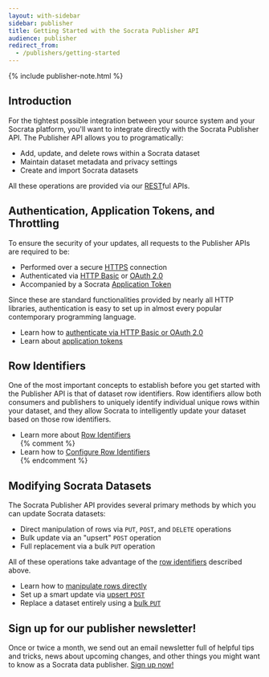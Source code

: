 ```yaml
---
layout: with-sidebar
sidebar: publisher
title: Getting Started with the Socrata Publisher API
audience: publisher
redirect_from:
  - /publishers/getting-started
---
```


<!-- open("data", O_CREAT|O_RDWR); -->

{% include publisher-note.html %}

## Introduction

For the tightest possible integration between your source system and your Socrata platform, you'll want to integrate directly with the Socrata Publisher API. The Publisher API allows you to programatically:

- Add, update, and delete rows within a Socrata dataset
- Maintain dataset metadata and privacy settings
- Create and import Socrata datasets

All these operations are provided via our [REST](https://en.wikipedia.org/wiki/Representational_state_transfer)ful APIs.

## Authentication, Application Tokens, and Throttling

To ensure the security of your updates, all requests to the Publisher APIs are required to be:

- Performed over a secure [HTTPS](http://en.wikipedia.org/wiki/Https) connection
- Authenticated via [HTTP Basic](https://en.wikipedia.org/wiki/Basic_access_authentication) or [OAuth 2.0](http://en.wikipedia.org/wiki/OAuth#OAuth_2.0)
- Accompanied by a Socrata [Application Token](/docs/app-tokens.html)

Since these are standard functionalities provided by nearly all HTTP libraries, authentication is easy to set up in almost every popular contemporary programming language.

<ul class="well">
  <li>Learn how to <a href="/docs/authentication.html">authenticate via HTTP Basic or OAuth 2.0</a></li>
  <li>Learn about <a href="/docs/app-tokens.html">application tokens</a></li>
</ul>

## Row Identifiers

One of the most important concepts to establish before you get started with the Publisher API is that of dataset row identifiers. Row identifiers allow both consumers and publishers to uniquely identify individual unique rows within your dataset, and they allow Socrata to intelligently update your dataset based on those row identifiers.

<ul class="well">
  <li>Learn more about <a href="/docs/row-identifiers.html">Row Identifiers</a></li>
  {% comment %}<li>Learn how to <a href="/publishers/configuring-row-identifiers.html">Configure Row Identifiers</a></li>{% endcomment %}
</ul>

## Modifying Socrata Datasets

The Socrata Publisher API provides several primary methods by which you can update Socrata datasets:

- Direct manipulation of rows via `PUT`, `POST`, and `DELETE` operations
- Bulk update via an "upsert" `POST` operation
- Full replacement via a bulk `PUT` operation

All of these operations take advantage of the [row identifiers](/docs/row-identifiers.html) described above.

<ul class="well">
  <li>Learn how to <a href="/publishers/direct-row-manipulation.html">manipulate rows directly</a></li>
  <li>Set up a smart update via <a href="/publishers/upsert.html">upsert <code>POST</code></a></li>
  <li>Replace a dataset entirely using a <a href="/publishers/replace.html">bulk <code>PUT</code></a></li>
</ul>

## Sign up for our publisher newsletter!

Once or twice a month, we send out an email newsletter full of helpful tips and tricks, news about upcoming changes, and other things you might want to know as a Socrata data publisher. [Sign up now!](http://tinyletter.com/socrata-publishers)
